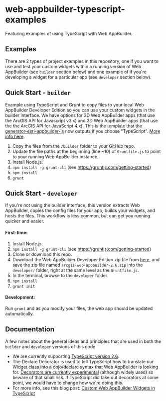 # web-appbuilder-typescript-examples
Featuring examples of using TypeScript with Web AppBuilder.

## Examples

There are 2 types of project examples in this repository, one if you want to use and test your custom widgets within a running version of Web AppBuilder (see `builder` section below) and one example of if you're developing a widget for a particular app (see `developer` section below).


## Quick Start - `builder`

Example using TypeScript and Grunt to copy files to your local Web AppBuilder Developer Edition so you can use your custom widgets in the builder interface. We have options for 2D Web AppBuilder apps (that use the ArcGIS API for Javascript v3.x) and 3D Web AppBuilder apps (that use the the ArcGIS API for JavaScript 4.x). This is the template that the [generator-esri-appbuilder-js](https://github.com/Esri/generator-esri-appbuilder-js) now outputs if you choose "TypeScript". [More info here](https://community.esri.com/people/GRehkemper-esristaff/blog/2018/03/15/web-appbuilder-widget-generator-v3-released-typescript).

1. Copy the files from the `/builder` folder to your GitHub repo.
1. Update the file paths at the beginning (line ~10) of `Gruntfile.js` to point to your running Web AppBuilder instance.
1. Install Node.js.
2. `npm install -g grunt-cli` (see https://gruntjs.com/getting-started)
1. `npm install`
1. `grunt`

## Quick Start - `developer`

If you're not using the builder interface, this version extracts Web AppBuilder, copies the config files for your app, builds your widgets, and hosts the files. This workflow is less common, but can get you running quicker and easier.

#### First-time:

1. Install Node.js.
1. `npm install -g grunt-cli` (see https://gruntjs.com/getting-started)
1. Clone or download this repo.
1. Download the Web AppBuilder Developer Edition zip file from [here](https://developers.arcgis.com/web-appbuilder/), and save the zip file named `arcgis-web-appbuilder-2.6.zip` into the `developer/` folder, right at the same level as the `Gruntfile.js`.
1. In the terminal, browse to the `developer` folder
1. `npm install`
1. `grunt init`

#### Development:

Run `grunt` and as you modify your files, the web app should be updated automatically.

## Documentation

A few notes about the general ideas and principles that are used in both the `builder` and `developer` versions of this code

- We are currently supporting [TypeScript version 2.6](https://blogs.msdn.microsoft.com/typescript/2017/10/31/announcing-typescript-2-6/).
- The Declare Decorator is used to tell TypeScript how to translate our Widget class into a dojo/declare syntax that Web AppBuilder is looking for. [Decorators are currently experimental](https://www.typescriptlang.org/docs/handbook/decorators.html) (although widely used) so beware of that small risk. If TypeScript did take out decorators at some point, we would have to change how we're doing this.
- For more info, see this blog post: [Custom Web AppBuilder Widgets in TypeScript ](https://community.esri.com/people/GRehkemper-esristaff/blog/2017/12/13/custom-web-appbuilder-widgets-in-typescript)

